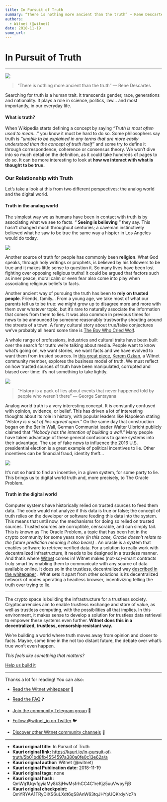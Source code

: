 ```yaml
---
title: In Pursuit of Truth
summary: “There is nothing more ancient than the truth” — Rene Descartes Searching for truth is a human trait. It transcends gender, race, generations and nationality. It plays a role in science, politics, law… and most importantly, in our everyday life. What is truth? When Wikipedia starts defining a concept by saying “Truth is most often used to mean…” you know it must be hard to do so. Some philosophers say truth is “unable to be explained in any terms that are more easily understood than the concept
authors:
  - Witnet (@witnet)
date: 2018-11-19
some_url: 
---
```


# In Pursuit of Truth



----


![](https://cdn-images-1.medium.com/max/1600/1*IDcX0VEivQtei38c9mWXkg.jpeg)

> “There is nothing more ancient than the truth” — Rene Descartes

Searching for truth is a human trait. It transcends gender, race, generations and nationality. It plays a role in science, politics, law… and most importantly, in our everyday life.

#### What is truth?
When Wikipedia starts defining a concept by saying 
_“Truth is most often used to mean…”_
 you know it must be hard to do so. Some philosophers say truth is 
_“unable to be explained in any terms that are more easily understood than the concept of truth itself”_
 and some try to define it through correspondence, coherence or consensus theory.
We won’t dive into so much detail on the definition, as it could take hundreds of pages to do so. It can be more interesting to look at 
**how we interact with what is thought to be true.**
 

### Our Relationship with Truth
Let’s take a look at this from two different perspectives: the analog world and the digital world.

#### Truth in the analog world
The simplest way we as humans have been in contact with truth is by associating what we see to facts. “ 
**Seeing is believing**
 ” they say. This hasn’t changed much throughout centuries; a caveman instinctively believed what he saw to be true the same way a hispter in Los Angeles would do today.

![](https://cdn-images-1.medium.com/max/1600/1*aj5oJBcM5YdYfkRcStR1Iw.jpeg)

Another source of truth for people has commonly been **religion**. What God speaks, through holy writings or prophets, is believed by his followers to be true and it makes little sense to question it. So many lives have been lost fighting over opposing religious truths! It could be argued that factors such as inner peace, moral calm or even fear also come into play when associating religious beliefs to facts.

Another ancient way of pursuing the truth has been to **rely on trusted people**. Friends, family… From a young age, we take most of what our parents tell us to be true: we might grow up to disagree more and more with them over whatever topic, but it’s rare to naturally associate the information that comes from them to lies. It was also common in previous times for news to be announced by someone reasonably trustworthy shouting around the streets of a town. A funny cultural story about true/false conjectures we’ve probably all heard some time is 
[The Boy Who Cried Wolf](https://en.wikipedia.org/wiki/The_Boy_Who_Cried_Wolf).

A whole range of professions, industries and cultural traits have been built over the search for truth: we’re talking about media. People want to know what’s going on, we want stories, we want facts and we have evolved to want them from trusted sources. In 
[this great piece](https://medium.com/witnet/the-business-model-of-truth-5976c0ce602a), [Kerem Ozkan](https://medium.com/@keremozkan), a Witnet community member, explores the business model of truth. We must reflect on how trusted sources of truth have been manipulated, corrupted and biased over time: it’s not something to take lightly.

![](https://cdn-images-1.medium.com/max/1600/1*B5LZdiTnf-pXalFzpdVn8A.jpeg)

> “History is a pack of lies about events that never happened told by people who weren’t there” — George Santayana

Analog world truth is a very interesting concept. It is constantly confused with opinion, evidence, or belief. This has driven a lot of interesting thoughts about its role in history, with popular leaders like Napoleon stating 
_“History is a set of lies agreed upon.”_
 On the same day that construction began on the Berlin Wall, German Communist leader Walter Ulbricht publicly claimed that 
_“Nobody has the intention of building a wall.”_
 Many people have taken advantage of these general confusions to game systems into their advantage. The use of fake news to influence the 2016 U.S. presidential election is a great example of political incentives to lie. Other incentives can be financial fraud, identity theft…

![](https://cdn-images-1.medium.com/max/1600/1*1xwuQu258jB3cOipjVUmYQ.jpeg)

It’s not so hard to find an incentive, in a given system, for some party to lie. This brings us to digital world truth and, more precisely, to The Oracle Problem.

#### Truth in the digital world
Computer systems have historically relied on trusted sources to feed them data. The code would not analyze if this data is true or false; the concept of truth relies on the developer or software feeding this data into the system. This means that until now, the mechanisms for doing so relied on trusted sources. Trusted sources are corruptible, censorable, and can simply fail.
This is known as The Oracle Problem, a topic that has been hot in the crypto community for some years now 
_(in this case, Oracle doesn’t relate to the future prediction meaning it also bears)_
 . An oracle is a system that enables software to retrieve verified data. For a solution to really work with decentralized infrastructure, it needs to be designed in a trustless manner. And that’s where 
[Witnet](http://witnet.io)
 comes in!
Witnet makes (not-so)-smart contracts truly smart by enabling them to communicate with any source of data available online. It does so in the trustless, decentralized way 
[described in the whitepaper](https://witnet.io/static/witnet-whitepaper.pdf)
 . What sets it apart from other solutions is its decentralized network of nodes operating a headless browser, incentivizing telling the truth over trying to lie.

----

The crypto space is building the infrastructure for a trustless society. Cryptocurrencies aim to enable trustless exchange and store of value, as well as trustless computing, with the possibilities all that implies. In this environment, it makes sense to develop a solution for trustless data retrieval to empower these systems even further. 
**Witnet does this in a decentralized, trustless, censorship resistant way.**
 
We’re building a world where truth moves away from opinion and closer to facts. Maybe, some time in the not too distant future, the debate over what’s true won’t even happen.
 
_This feels like something that matters?_
  
[Help us build it](https://angel.co/witnet-foundation-1/jobs)
 

----

Thanks a lot for reading! You can also:



 *  [Read the Witnet whitepaper](https://witnet.io/static/witnet-whitepaper.pdf) 📃

 *  [Read the FAQ](https://witnet.io/#/faq) ❓

 *  [Join the community Telegram group](https://t.me/witnetio) 💬

 *  [Follow @witnet_io on Twitter](https://twitter.com/witnet_io) 🐦

 *  [Discover other Witnet community channels](https://witnet.io/#/contact) 👥



---

- **Kauri original title:** In Pursuit of Truth
- **Kauri original link:** https://kauri.io/in-pursuit-of-truth/5b01bd8fb4554597a380a0fe0c13e62a/a
- **Kauri original author:** Witnet (@witnet)
- **Kauri original Publication date:** 2018-11-19
- **Kauri original tags:** none
- **Kauri original hash:** QmWq1UqvfgyiaMy8k3jHwMsfrhCC4C1reKjz5uuVwpyFjB
- **Kauri original checkpoint:** QmYRYAA1TRyDiXS6uLXdt6qS8AnW63tqJHYpUQKrdyNz7h



